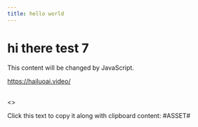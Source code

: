 ```yaml
---
title: hello world
---
```



# hi there test 7

<div id="myDiv">This content will be changed by JavaScript.</div>


<https://hailuoai.video/>

<br>
<https://app.sketchup.com/app?hl=en>
<>
<br>
   <p onclick="copyWithClipboard(this)">Click this text to copy it along with clipboard content: #ASSET#</p>
   